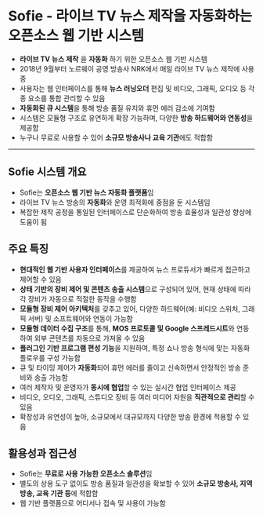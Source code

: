 # Sofie - 라이브 TV 뉴스 제작을 자동화하는 오픈소스 웹 기반 시스템


* **라이브 TV 뉴스 제작** 을 **자동화** 하기 위한 오픈소스 웹 기반 시스템
* 2018년 9월부터 노르웨이 공영 방송사 NRK에서 매일 라이브 TV 뉴스 제작에 사용중
* 사용자는 웹 인터페이스를 통해 **뉴스 러닝오더** 편집 및 비디오, 그래픽, 오디오 등 각종 요소를 통합 관리할 수 있음
* **자동화된 큐 시스템**을 통해 방송 품질 유지와 휴먼 에러 감소에 기여함
* 시스템은 모듈형 구조로 유연하게 확장 가능하며, 다양한 **방송 하드웨어와 연동성**을 제공함
* 누구나 무료로 사용할 수 있어 **소규모 방송사나 교육 기관**에도 적합함

---

Sofie 시스템 개요
------------

* Sofie는 **오픈소스 웹 기반 뉴스 자동화 플랫폼**임
* 라이브 TV 뉴스 방송의 **자동화**와 운영 최적화에 중점을 둔 시스템임
* 복잡한 제작 공정을 통일된 인터페이스로 단순화하여 방송 효율성과 일관성 향상에 도움이 됨

주요 특징
-----

* **현대적인 웹 기반 사용자 인터페이스**를 제공하여 뉴스 프로듀서가 빠르게 접근하고 제어할 수 있음
* **상태 기반의 장비 제어 및 콘텐츠 송출 시스템**으로 구성되어 있어, 현재 상태에 따라 각 장비가 자동으로 적절한 동작을 수행함
* **모듈형 장비 제어 아키텍처**를 갖추고 있어, 다양한 하드웨어(예: 비디오 스위처, 그래픽 서버) 및 소프트웨어와 연동이 가능함
* **모듈형 데이터 수집 구조**를 통해, **MOS 프로토콜 및 Google 스프레드시트**와 연동하여 외부 콘텐츠를 자동으로 가져올 수 있음
* **플러그인 기반 프로그램 편성 기능**을 지원하여, 특정 쇼나 방송 형식에 맞는 자동화 플로우를 구성 가능함
* 큐 및 타이밍 제어가 **자동화**되어 휴먼 에러를 줄이고 신속하면서 안정적인 방송 준비와 송출 가능함
* 여러 제작자 및 운영자가 **동시에 협업**할 수 있는 실시간 협업 인터페이스 제공
* 비디오, 오디오, 그래픽, 스튜디오 장비 등 여러 미디어 자원을 **직관적으로 관리**할 수 있음
* 확장성과 유연성이 높아, 소규모에서 대규모까지 다양한 방송 환경에 적용할 수 있음

활용성과 접근성
--------

* Sofie는 **무료로 사용 가능한 오픈소스 솔루션**임
* 별도의 상용 도구 없이도 방송 품질과 일관성을 확보할 수 있어 **소규모 방송사, 지역 방송, 교육 기관 등**에 적합함
* 웹 기반 플랫폼으로 어디서나 접속 및 사용이 가능함
